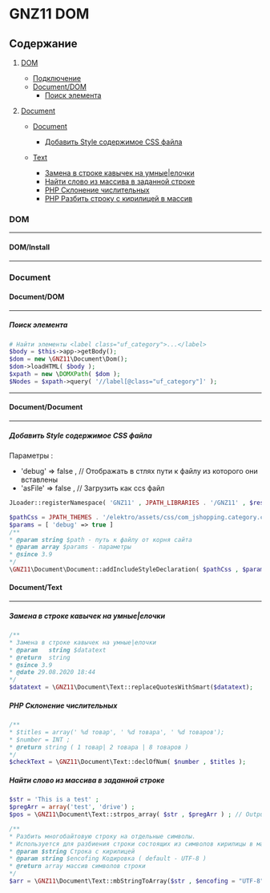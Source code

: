 # GNZ11 DOM
## Содержание
 1. [DOM](#DOM)
    + [Подключение](#Document/DOM/Install)
    + [Document/DOM](#Document/DOM)
        + [Поиск элемента](#Document/DOM/Поиск_элемента)
 
 
 
 2. [Document](#Document) 
    + [Document](#Document/Document)
        + [Добавить Style содержимое CSS файла](https://github.com/gartes/GNZ11/blob/master/Document/DOCUMENT-README.md#-%D0%B4%D0%BE%D0%B1%D0%B0%D0%B2%D0%B8%D1%82%D1%8C-style-%D1%81%D0%BE%D0%B4%D0%B5%D1%80%D0%B6%D0%B8%D0%BC%D0%BE%D0%B5-css-%D1%84%D0%B0%D0%B9%D0%BB%D0%B0)
        
    + [Text](#Document/Text)
        + [Замена в строке кавычек на умные|елочки](https://github.com/gartes/GNZ11/blob/master/Document/DOCUMENT-README.md#-%D0%B7%D0%B0%D0%BC%D0%B5%D0%BD%D0%B0-%D0%B2-%D1%81%D1%82%D1%80%D0%BE%D0%BA%D0%B5-%D0%BA%D0%B0%D0%B2%D1%8B%D1%87%D0%B5%D0%BA-%D0%BD%D0%B0-%D1%83%D0%BC%D0%BD%D1%8B%D0%B5%D0%B5%D0%BB%D0%BE%D1%87%D0%BA%D0%B8)
        + [Найти слово из массива в заданной строке](https://github.com/gartes/GNZ11/blob/master/Document/DOCUMENT-README.md#-%D0%BD%D0%B0%D0%B9%D1%82%D0%B8-%D1%81%D0%BB%D0%BE%D0%B2%D0%BE-%D0%B8%D0%B7-%D0%BC%D0%B0%D1%81%D1%81%D0%B8%D0%B2%D0%B0-%D0%B2-%D0%B7%D0%B0%D0%B4%D0%B0%D0%BD%D0%BD%D0%BE%D0%B9-%D1%81%D1%82%D1%80%D0%BE%D0%BA%D0%B5)
        + [PHP Склонение числительных](https://github.com/gartes/GNZ11/blob/master/Document/DOCUMENT-README.md#-php-%D1%81%D0%BA%D0%BB%D0%BE%D0%BD%D0%B5%D0%BD%D0%B8%D0%B5-%D1%87%D0%B8%D1%81%D0%BB%D0%B8%D1%82%D0%B5%D0%BB%D1%8C%D0%BD%D1%8B%D1%85)
        + [PHP Разбить строку с кирилицей в массив]()
 
 
    
    
    
### <a name="DOM"></a> DOM
***   
#### <a name="DOM/Install"></a> DOM/Install 
***
### <a name="Document"></a> Document
#### <a name="Document/DOM"></a> Document/DOM 
***

##### <a name="Document/DOM/Поиск_элемента"></a> Поиск элемента
```php
# Найти элементы <label class="uf_category">...</label>
$body = $this->app->getBody();
$dom = new \GNZ11\Document\Dom();
$dom->loadHTML( $body );
$xpath = new \DOMXPath( $dom );
$Nodes = $xpath->query( '//label[@class="uf_category"]' );
``` 
***
#### <a name="Document/Document"></a> Document/Document 
***
##### <a name="Document\Document::addIncludeStyleDeclaration"></a> Добавить Style содержимое CSS файла
Параметры : 
 + 'debug' => false ,  // Отображать в стлях пути к файлу из которого они вставлены
 + 'asFile' => false , // Загрузить как сcs файл  <link rel="stylesheet" /> 
```php
JLoader::registerNamespace( 'GNZ11' , JPATH_LIBRARIES . '/GNZ11' , $reset = false , $prepend = false , $type = 'psr4' );

$pathCss = JPATH_THEMES . '/elektro/assets/css/com_jshopping.category.critical.css' ;
$params = [ 'debug' => true ]
/**
* @param string $path - путь к файлу от корня сайта
* @param array $params - параметры
* @since 3.9
*/
\GNZ11\Document\Document::addIncludeStyleDeclaration( $pathCss , $params ) ;

```

#### <a name="Document/Text"></a> Document/Text 
***
##### <a name="Document\Text::replaceQuotesWithSmart"><a> Замена в строке кавычек на умные|елочки
```php
/**
* Замена в строке кавычек на умные|елочки
* @param   string $datatext
* @return  string
* @since 3.9
* @date 29.08.2020 18:44
*/ 
$datatext = \GNZ11\Document\Text::replaceQuotesWithSmart($datatext);
```

##### <a name="Document\Text::declOfNum"></a> PHP Склонение числительных
```php
/**
* $titles = array(' %d товар', ' %d товара', ' %d товаров');
* $number = INT ;
* @return string ( 1 товар| 2 товара | 8 товаров )
*/
$checkText = \GNZ11\Document\Text::declOfNum( $number , $titles );
```
##### <a name="Document\Text::strpos_array"></a> Найти слово из массива в заданной строке
```php
$str = 'This is a test' ;
$pregArr = array('test', 'drive') ;  
$pos = \GNZ11\Document\Text::strpos_array( $str , $pregArr ) ; // Output is 10
```

```php
/**
* Разбить многобайтовую строку на отдельные символы.
* Используется для разбиения строки состоящих из символов кирилицы в массив
* @param $string Строка с кирилицей
* @param string $encofing Кодировка ( default - UTF-8 )
* @return array массив символов строки
*/
$arr = \GNZ11\Document\Text::mbStringToArray($str , $encofing = "UTF-8" ) ; 
```
